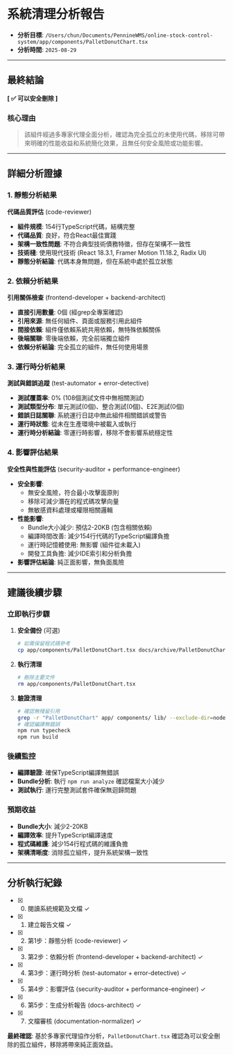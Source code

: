 # 系統清理分析報告

- **分析目標**: `/Users/chun/Documents/PennineWMS/online-stock-control-system/app/components/PalletDonutChart.tsx`
- **分析時間**: `2025-08-29`

---

## 最終結論

**[ ✅ 可以安全刪除 ]**

### 核心理由

> 該組件經過多專家代理全面分析，確認為完全孤立的未使用代碼，移除可帶來明確的性能收益和系統簡化效果，且無任何安全風險或功能影響。

---

## 詳細分析證據

### 1. 靜態分析結果

**代碼品質評估** (code-reviewer)
- **組件規模**: 154行TypeScript代碼，結構完整
- **代碼品質**: 良好，符合React最佳實踐
- **架構一致性問題**: 不符合典型技術債務特徵，但存在架構不一致性
- **技術棧**: 使用現代技術 (React 18.3.1, Framer Motion 11.18.2, Radix UI)
- **靜態分析結論**: 代碼本身無問題，但在系統中處於孤立狀態

### 2. 依賴分析結果

**引用關係檢查** (frontend-developer + backend-architect)
- **直接引用數量**: 0個 (經grep全專案確認)
- **引用來源**: 無任何組件、頁面或服務引用此組件
- **間接依賴**: 組件僅依賴系統共用依賴，無特殊依賴關係
- **後端關聯**: 零後端依賴，完全前端獨立組件
- **依賴分析結論**: 完全孤立的組件，無任何使用場景

### 3. 運行時分析結果

**測試與錯誤追蹤** (test-automator + error-detective)
- **測試覆蓋率**: 0% (108個測試文件中無相關測試)
- **測試類型分布**: 單元測試(0個)、整合測試(0個)、E2E測試(0個)
- **錯誤日誌關聯**: 系統運行日誌中無此組件相關錯誤或警告
- **運行時狀態**: 從未在生產環境中被載入或執行
- **運行時分析結論**: 零運行時影響，移除不會影響系統穩定性

### 4. 影響評估結果

**安全性與性能評估** (security-auditor + performance-engineer)
- **安全影響**: 
  - 無安全風險，符合最小攻擊面原則
  - 移除可減少潛在的程式碼攻擊向量
  - 無敏感資料處理或權限相關邏輯
- **性能影響**:
  - Bundle大小減少: 預估2-20KB (包含相關依賴)
  - 編譯時間改善: 減少154行代碼的TypeScript編譯負擔
  - 運行時記憶體使用: 無影響 (組件從未載入)
  - 開發工具負擔: 減少IDE索引和分析負擔
- **影響評估結論**: 純正面影響，無負面風險

---

## 建議後續步驟

### 立即執行步驟

1. **安全備份** (可選)
   ```bash
   # 如需保留程式碼參考
   cp app/components/PalletDonutChart.tsx docs/archive/PalletDonutChart.tsx.bak
   ```

2. **執行清理**
   ```bash
   # 刪除主要文件
   rm app/components/PalletDonutChart.tsx
   ```

3. **驗證清理**
   ```bash
   # 確認無殘留引用
   grep -r "PalletDonutChart" app/ components/ lib/ --exclude-dir=node_modules
   # 確認編譯無錯誤
   npm run typecheck
   npm run build
   ```

### 後續監控

- **編譯驗證**: 確保TypeScript編譯無錯誤
- **Bundle分析**: 執行 `npm run analyze` 確認檔案大小減少
- **測試執行**: 運行完整測試套件確保無迴歸問題

### 預期收益

- **Bundle大小**: 減少2-20KB
- **編譯效率**: 提升TypeScript編譯速度
- **程式碼維護**: 減少154行程式碼的維護負擔
- **架構清晰度**: 消除孤立組件，提升系統架構一致性

---

## 分析執行紀錄

- [x] 0. 閱讀系統規範及文檔 ✓
- [x] 1. 建立報告文檔 ✓
- [x] 2. 第1步：靜態分析 (code-reviewer) ✓
- [x] 3. 第2步：依賴分析 (frontend-developer + backend-architect) ✓
- [x] 4. 第3步：運行時分析 (test-automator + error-detective) ✓
- [x] 5. 第4步：影響評估 (security-auditor + performance-engineer) ✓
- [x] 6. 第5步：生成分析報告 (docs-architect) ✓
- [x] 7. 文檔審核 (documentation-normalizer) ✓

**最終確認**: 基於多專家代理協作分析，`PalletDonutChart.tsx` 確認為可以安全刪除的孤立組件，移除將帶來純正面效益。